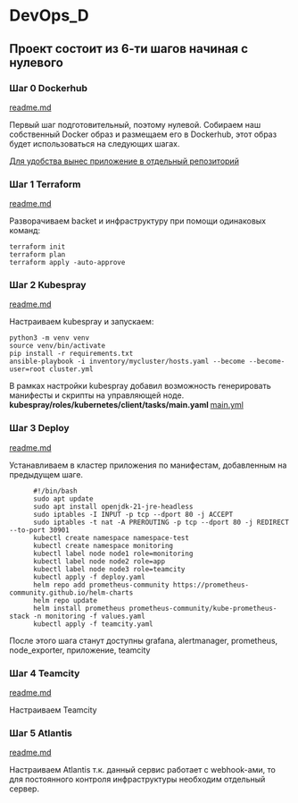# DevOps_D

## Проект состоит из 6-ти шагов начиная с нулевого

### Шаг 0 Dockerhub
[readme.md](https://github.com/IvanChet-4/DevOps_D/blob/main/APP%20/readme.md)

Первый шаг подготовительный, поэтому нулевой. Собираем наш собственный Docker образ и размещаем его в Dockerhub, этот образ будет использоваться на следующих шагах.

[Для удобства вынес приложение в отдельный репозиторий](https://github.com/IvanChet-4/APP-test)

### Шаг 1 Terraform
[readme.md](https://github.com/IvanChet-4/DevOps_D/blob/main/Terraform/readme.md)

Разворачиваем backet и инфраструктуру при помощи одинаковых команд:

```
terraform init
terraform plan
terraform apply -auto-approve
```

### Шаг 2 Kubespray
[readme.md](https://github.com/IvanChet-4/DevOps_D/blob/main/Kubespray/readme.md)

Настраиваем kubespray и запускаем:

```
python3 -m venv venv
source venv/bin/activate
pip install -r requirements.txt
ansible-playbook -i inventory/mycluster/hosts.yaml --become --become-user=root cluster.yml
```
В рамках настройки kubespray добавил возможность генерировать манифесты и скрипты на управляющей ноде.
<b> kubespray/roles/kubernetes/client/tasks/main.yaml </b>
[main.yml](https://github.com/IvanChet-4/DevOps_D/blob/main/Kubespray/add_parameters/main.yml)

### Шаг 3 Deploy
[readme.md](https://github.com/IvanChet-4/DevOps_D/blob/main/Deploy/readme.md)

Устанавливаем в кластер приложения по манифестам, добавленным на предыдущем шаге.

```
      #!/bin/bash
      sudo apt update
      sudo apt install openjdk-21-jre-headless
      sudo iptables -I INPUT -p tcp --dport 80 -j ACCEPT
      sudo iptables -t nat -A PREROUTING -p tcp --dport 80 -j REDIRECT --to-port 30901
      kubectl create namespace namespace-test
      kubectl create namespace monitoring
      kubectl label node node1 role=monitoring
      kubectl label node node2 role=app
      kubectl label node node3 role=teamcity
      kubectl apply -f deploy.yaml
      helm repo add prometheus-community https://prometheus-community.github.io/helm-charts
      helm repo update
      helm install prometheus prometheus-community/kube-prometheus-stack -n monitoring -f values.yaml
      kubectl apply -f teamcity.yaml
```
После этого шага станут доступны grafana, alertmanager, prometheus, node_exporter, приложение, teamcity


### Шаг 4 Teamcity
[readme.md](https://github.com/IvanChet-4/DevOps_D/blob/main/Teamcity/readme.md)

Настраиваем Teamcity

### Шаг 5 Atlantis
[readme.md](https://github.com/IvanChet-4/DevOps_D/blob/main/Atlantis/readme.md)

Настраиваем Atlantis
т.к. данный сервис работает с webhook-ами, то для постоянного контроля инфраструктуры необходим отдельный сервер. 

